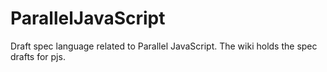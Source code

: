 ParallelJavaScript
==================

Draft spec language related to Parallel JavaScript. The wiki holds the spec drafts for pjs.

